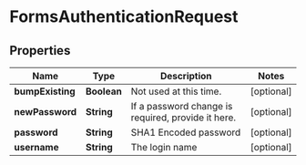 

# FormsAuthenticationRequest


## Properties

| Name | Type | Description | Notes |
|------------ | ------------- | ------------- | -------------|
|**bumpExisting** | **Boolean** | Not used at this time. |  [optional] |
|**newPassword** | **String** | If a password change is required, provide it here. |  [optional] |
|**password** | **String** | SHA1 Encoded password |  [optional] |
|**username** | **String** | The login name |  [optional] |



